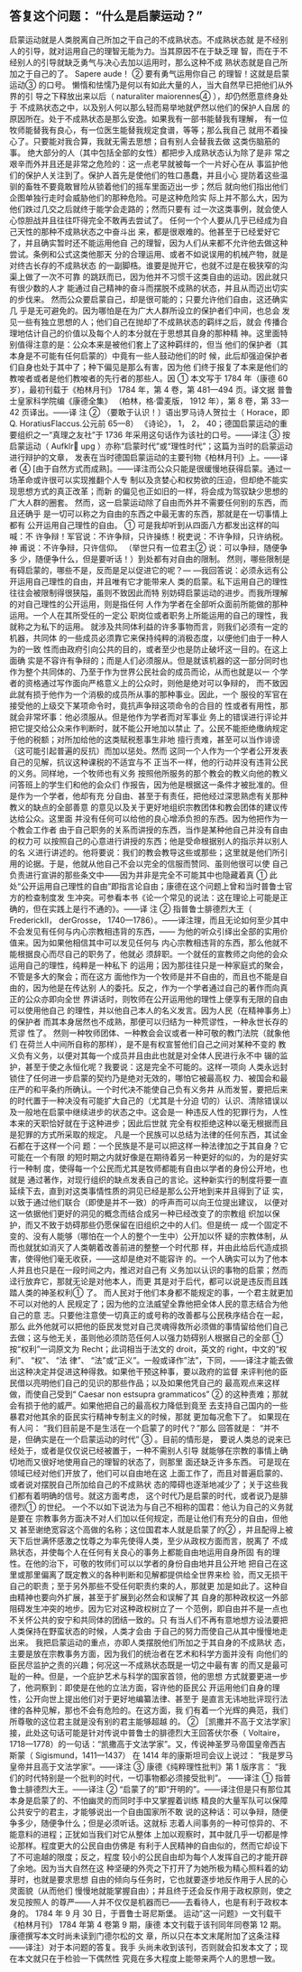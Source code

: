 ## 答复这个问题： “什么是启蒙运动？”

启蒙运动就是人类脱离自己所加之干自己的不成熟状态。不成熟状态就
是不经别人的引导，就对运用自己的理智无能为力。当其原因不在于缺乏理
智，而在于不经别人的引导就缺乏勇气与决心去加以运用时，那么这种不成
熟状态就是自己所加之于自己的了。 Sapere aude！ ② 要有勇气运用你自己
的理智！这就是启蒙运动③ 的口号。
懒惰和怯懦乃是何以有如此大量的人，当大自然早已把他们从外界的引
导之下释放出来以后（ naturaliter maiorennes④ ），却仍然愿意终身处于
不成熟状态之中，以及别人何以那么轻而易举地就俨然以他们的保护人自居
的原因所在。处于不成熟状态是那么安逸。如果我有一部书能替我有理解，
有一位牧师能替我有良心，有一位医生能替我规定食谱，等等；那么我自己
就用不着操心了。只要能对我合算，我就无需去思想；自有别人会替我去做
这类伤脑筋的事。
绝大部分的人（其中包括全部的女性）都把步入成熟状态认为除了是非
常之艰辛而外并且还是非常之危险的：这一点老早就被每一个一片好心在从
事监护他们的保护人关注到了。保护人首先是使他们的牲口愚蠢，并且小心
提防着这些温驯的畜牲不要竟敢冒险从锁着他们的摇车里面迈出一步；然后
就向他们指出他们企图单独行走时会威胁他们的那种危险。可是这种危险实
际上并不那么大，因为他们跌过几交之后就终于能学会走路的；然而只要有
过一次这类事例，就会使人心惊胆战并且往往吓得完全不敢再去尝试了。
任何一个个人要从几乎已经成为自己天性的那种不成熟状态之中奋斗出
来，都是很艰难的。他甚至于已经爱好它了，并且确实暂时还不能运用他自
己的理智，因为人们从来都不允许他去做这种尝试。条例和公式这类他那天
分的合理运用、或者不如说误用的机械产物，就是对终古长存的不成熟状态
的一副脚梏。谁要是抛开它，也就不过是在极狭窄的沟渠上做了一次不可靠
的跳跃而已，因为他并不习惯千这类自由的运动。因此就只有很少数的人才
能通过自己精神的奋斗而摆脱不成熟的状态，并且从而迈出切实的步伐来。
然而公众要启蒙自己，却是很可能的；只要允许他们自由，这还确实几
乎是无可避免的。因为哪怕是在为广大人群所设立的保护者们中间，也总会
发见一些有独立思想的人；他们自己在抛却了不成熟状态的羁绊之后，就会
传播合理地估计自己的价值以及每个人的本分就在于思想其自身的那种精
神。这里面特别值得注意的是：公众本来是被他们套上了这种羁绊的，但当
他们的保护者（其本身是不可能有任何启蒙的）中竟有一些人鼓动他们的时
候，此后却强迫保护者们自身也处于其中了；种下偏见是那么有害，因为他
们终于报复了本来是他们的教唆者或者是他们教唆者的先行者的那些人。因
① 本文写于 1784 年（康德 60 岁），最初刊载于《柏林月刊》 1784 年，第 4 卷，第 481—494 页。译文据
普鲁士皇家科学院编《康德全集》 （柏林，格·雷麦版， 1912 年），第 8 卷，第 33—42 页译出。——译
注 ②
（要敢于认识！〕语出罗马诗人贺拉士（ Horace，即 Q. HoratiusFlaccus.公元前 65—8） 《诗论》， 1， 2，
40；德国启蒙运动的重要组织之一“真理之友社”于 1736 年采用这句话作为该社的口号。——译注
③ 按启蒙运动（ Aufklr upg ）亦称“启蒙时代”或“理性时代”；这篇为当时的启蒙运动进行辩护的文章，
发表在当时德国启蒙运动的主要刊物《柏林月刊》上。——译者
④
[由于自然方式而成熟]。——译注而公众只能是很缓慢地获得启蒙。通过一场革命或许很可以实现推翻个人专
制以及贪婪心和权势欲的压迫，但却绝不能实现思想方式的真正改革；而新
的偏见也正如旧的一样，将会成为驾驭缺少思想的广大人群的圈套。
然而，这一启蒙运动除了自由而外并不需要任何别的东西，而且还确乎
是一切可以称之为自由的东西之中最无害的东西，那就是在一切事情上都有
公开运用自己理性的自由。 ① 可是我却听到从四面八方都发出这样的叫喊：不
许争辩！军官说：不许争辩，只许操练！税吏说：不许争辩，只许纳税。神
甫说：不许争辩，只许信仰。 （举世只有一位君主② 说：可以争辩，随便争多
少，随便争什么，但是要听话！）到处都有对自由的限制。
然则，哪些限制是有碍启蒙的，哪些不是，反而是足以促进它的呢？—
—我回答说：必须永远有公开运用自己理性的自由，并且唯有它才能带来人
类的启蒙。私下运用自己的理性往往会被限制得很狭隘，虽则不致因此而特
别妨碍启蒙运动的进步。而我所理解的对自己理性的公开运用，则是指任何
人作为学者在全部听众面前所能做的那种运用。一个人在其所受任的一定公
职岗位或者职务上所能运用的自己的理性，我就称之为私下的运用。
就涉及共同体利益的许多事物而言，则我们必须有一定的机器，共同体
的一些成员必须靠它来保持纯粹的消极态度，以便他们由于一种人为的一致
性而由政府引向公共的目的，或者至少也是防止破坏这一目的。在这上面确
实是不容许有争辩的；而是人们必须服从。但是就该机器的这一部分同时也
作为整个共同体的、乃至于作为世界公民社会的成员而论，从而也就是以一
个学者的资格通过写作面向严格意义上的公众时，则他是绝对可以争辩的，
而不致因此就有损于他作为一个消极的成员所从事的那种事业。因此，一个
服役的军官在接受他的上级交下某项命令时，竟抗声争辩这项命令的合目的
性或者有用性，那就会非常坏事：他必须服从。但是他作为学者而对军事业
务上的错误进行评论并把它提交给公众来作判断时，就不能公开地加以禁止
了。公民不能拒绝缴纳规定于他的税额；对所加给他的这类赋税惹事生非地
擅行责难，甚至可以当作诽谤（这可能引起普遍的反抗）而加以惩处。然而
这同一个人作为一个学者公开发表自己的见解，抗议这种课税的不适宜与不
正当不一样，他的行动并没有违背公民的义务。同样地，一个牧师也有义务
按照他所服务的那个教会的教义向他的教义问答班上的学生们和他的会众们
作报告，因为他是根据这一条件才被批准的。但是作为一个学者，他却有充
分自由、甚至于有责任，把他经过深思熟虑有关那种教义的缺点的全部善意
的意见以及关于更好地组织宗教团体和教会团体的建议传达给公众。这里面
并没有任何可以给他的良心增添负担的东西。因为他把作为一个教会工作者
由于自己职务的关系而讲授的东西，当作是某种他自己并没有自由的权力可
以按照自己的心意进行讲授的东西；他是受命根据别人的指示并以别人的名
义进行讲述的。他将要说：我们的教会教导这些或那些；这里就是他们所引
用的论据。于是，他就从他自己不会以完全的信服而赞同、虽则他很可以使
自己负责进行宣讲的那些条文中——因为并非是完全不可能其中也隐藏着真
① 此处“公开运用自己理性的自由”即指言论自由；康德在这个问题上曾和当时普鲁士官方的检查制度发
生冲突。可参看本书《论一个常见的说法：这在理论上可能是正确的，但在实践上是行不通的》。——译
注 ②
指普鲁士腓德烈大王（ FrederickII， derGrosse， 1740—1786）。——译注理，而且无论如何至少其中不会发见有任何与内心宗教相违背的东西，——
为他的听众引绎出全部的实用价值来。因为如果他相信其中可以发见任何与
内心宗教相违背的东西，那么他就不能根据良心而尽自己的职务了，他就必
须辞职。一个就任的宣教师之向他的会众运用自己的理性，纯粹是一种私下
的运用；因为那往往只是一种家庭式的聚会，不管是多大的聚会；而在这方
面他作为一个牧师是并不自由的，而且也不能是自由的，因为他是在传达别
人的委托。反之，作为一个学者通过自己的著作而向真正的公众亦即向全世
界讲话时，则牧师在公开运用他的理性上便享有无限的自由可以使用他自己
的理性，并以他自己本人的名义发言。因为人民（在精神事务上）的保护者
而其本身居然也不成熟，那便可以归结为一种荒谬性，一种永世长存的荒谬
性了。
然则一种牧师团体、一种教会会议或者一种可敬的教门法院（就象他们
在荷兰人中间所自称的那样），是不是有权宣誓他们自己之间对某种不变的
教义负有义务，以便对其每一个成员并且由此也就是对全体人民进行永不中
辍的监护，甚至于使之永恒化呢？我要说：这是完全不可能的。这样一项向
人类永远封锁住了任何进一步启蒙的契约乃是绝对无效的，哪怕它被最高权
力、被国会和最庄严的和平条约所确认。一个时代决不能使自己负有义务井
从而发誓，要把后来的时代置于一种决没有可能扩大自己的（尤其是十分迫
切的）认识、清除错误以及一般地在启蒙中继续进步的状态之中。这会是一
种违反人性的犯罪行为，人性本来的天职恰好就在于这种进步；因此后世就
完全有权拒绝这种以毫无根据而且是犯罪的方式所采取的规定。
凡是一个民族可以总结为法律的任何东西，其试金石都在于这样一个问
题：一个民族是不是可以把这样一种法律加之于其自身？它可能在一个有限
的短时期之内就好像是在期待着另一种更好的似的，为的是好实行一种制
度，使得每一个公民而尤其是牧师都能有自由以学者的身份公开地，也就是
通过著作，对现行组织的缺点发表自己的言论。这种新实行的制度将要一直
延续下去，直到对这类事情性质的洞见已经是那么公开地到来并且得到了证
实，以致于通过他们联合（即使是并不一致）的呼声而可以向王位提出建议，
以便对这一依据他们更好的洞见的概念而结合成另一种已经改变了的宗教组
织加以保护，而又不致于妨碍那些仍愿保留在旧组织之中的人们。但是统一
成一个固定不变的、没有人能够（哪怕在一个人的整个一生中）公开加以怀
疑的宗教体制，从而也就犹如消灭了人类朝着改善前进的整整一个时代那
样，并由此给后代造成损害，使得他们毫无收获，——这却是绝对不能容许
的。一个人确实可以为了他本人并且也只是在一段时间之内，推迟对自己有
义务加以认识的事物的启蒙；然而迳行放弃它，那就无论是对他本人，而更
其是对于后代，都可以说是违反而且践踏人类的神圣权利① 了。
而人民对于他们本身都不能规定的事，一个君主就更加不可以对他的人
民规定了；因为他的立法威望全靠他把全体人民的意志结合为他自己的意
志。只要他注意使一切真正的或号称的改善都与公民秩序结合在一起，那么
此外他就可以把他的臣民发觉对自己灵魂得救所必须做的事情留给他们自己
去做；这与他无关，虽则他必须防范任何人以强力妨碍别人根据自己的全部
① 按“权利”一词原文为 Recht；此词相当于法文的 droit，英文的 right，中文的“权利”、 “权”、 “法
律”、 “法”或“正义”。一般或译作”法”，下同，——译注才能去做出这种决定并促进这种得救。如果他干预这种事，要以政府的监督
来评判他的臣民借以亮明他们自己的见识的那些作品；以及如果他凭自己的
最高观点来这样做，而使自己受到“ Caesar non estsupra grammaticos”
② 的这种责难；那就会有损于他的威严。如果他把自己的最高权力降低到竟至
去支持自己国内的一些暴君对他其余的臣民实行精神专制主义的时候，那就
更加每况愈下了。
如果现在有人问： “我们目前是不是生活在一个启蒙了的时代？”那么
回答就是： “并不是，但确实是在一个启蒙运动的时代” ③ 。目前的情形是，
要说人类总的说来已经处于，或者是仅仅说已经被置于，一种不需别人引导
就能够在宗教的事情上确切地而又很好地使用自己的理智的状态了，则那里
面还缺乏许多东西。 可是现在领域已经对他们开放了，他们可以自由地在这
上面工作了，而且对普遍启蒙的、或者说对摆脱自己所加给自己的不成熟状
态的障碍也逐渐地减少了；关于这些我们都有着明确的信号。就这方面考虑，
这个时代乃是启蒙的时代，或者说乃是腓德烈① 的世纪。
一个不以如下说法为与自己不相称的国君：他认为自己的义务就是要在
宗教事务方面决不对人们加以任何规定，而是让他们有充分的自由，但他又
甚至谢绝宽容这个高做的名称；这位国君本人就是启蒙了的② ，并且配得上被
天下后世满怀感激之忱尊之为率先使得人类，至少从政权方面而言，脱离了
不成熟状态，并使每个人在任何有关良心的事务上都能自由地运用自身所固
有的理性。在他的治下，可敬的牧师们可以以学者的身份自由地并且公开地
把自己在这里或那里偏离了既定教义的各种判断和见解都提供给全世界来检
验，而又无损干自己的职责；至于另外那些不受任何职责约束的人，那就更
加是如此了。这种自由精神也要向外扩展，甚至于扩展到必然会和误解了其
自身的那种政权这一外部阻碍发生冲突的地步。因为它对这种政权树立了一
个范例，即自由并不是一点也不关怀公共的安宁和共同体的团结一致的。只
有当人们不再有意地想方设法要把人类保持在野蛮状态的时候，人类才会由
于自己的努力而使自己从其中慢慢地走出来。
我把启蒙运动的重点，亦即人类摆脱他们所加之于其自身的不成熟状
态，主要是放在宗教事务方面，因为我们的统治者在艺术和科学方面并没有
向他们的臣民尽监护之责的兴趣；何况这一不成熟状态既是一切之中最有害
的而又是最可耻的一种。但是，一个庇护艺术与科学的国家首领，他的思想
方式就要更进一步了，他洞察到：即使是在他的立法方面，容许他的臣民公
开运用他们自身的理性，公开向世上提出他们对于更好地编纂法律、甚至于
是直言无讳地批评现行法律的各种见解，那也不会有危险的。在这方面，我
们有着一个光辉的典范，我们所尊敬的这位君主就是没有别的君主能够超越
的。
② ［凯撒并不高于文法学家］接，此处这句话可能是针对传说中普鲁士的腓德烈大王回答伏尔泰（ Voltaire，
1718—1778）的一句话：“凯撒高于文法学家”。又，传说神圣罗马帝国皇帝西吉斯蒙（ Sigismund，1411—1437）
在 1414 年的康斯坦司会议上说过： “我是罗马皇帝并且高于文法学家”。——译注
③ 康德《纯粹理性批判》第 1 版序言： “我们的时代特别是一个批判的时代，一切事物都必须接受批判”。
——译注
① 指普鲁士腓德烈大王。——译注
②
“启蒙了的”即“开明的”。——译注但是只有那位其本身是启蒙了的、不怕幽灵的而同时手中又掌握着训练
精良的大量军队可以保障公共安宁的君主，才能够说出一个自由国家所不敢
说的这种话：可以争辩，随便争多少，随便争什么；但是必须听话。这就标
志着人间事务的一种可惊异的、不能意料的进程；正犹如当我们对它从整体
上加以观察时，其中就几乎一切都是悖论那样。程度更大的公民自由仿佛是
有利于人民精神的自由似的，然而它却设下了不可逾越的限度；反之，程度
较小的公民自由却为每个人发挥自己的才能开辟了余地。因为当大自然在这
种坚硬的外壳之下打开了为她所极为精心照料着的幼芽时，也就是要求思想
自由的倾向与任务时，它也就要逐步地反作用于人民的心灵面貌（从而他们
慢慢地就能掌握自由）；并且终于还会反作用于政权原则，使之发见按照人
的尊严——人并不仅仅是机器而已——去看待人，也是有利于政权本身的。
1784 年 9 月 30 日，于晋鲁士哥尼斯堡。
运动”这一问题》一文刊载干《柏林月刊》 1784 年第 4 卷第 9 期，康德
本文刊载于该刊同年同卷第 12 期。康德撰写本文时尚未读到门德尔松的文
章，所以只在本文末尾附加了这条注释——译注）对于本问题的答复。我手
头尚未收到该刊，否则就会扣发本文了；现在本文就只在于检验一下偶然性
究竟在多大程度上能带来两个人的思想一致。